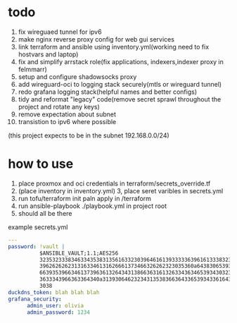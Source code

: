 # todo 
1. fix wireguaed tunnel for ipv6
2. make nginx reverse proxy config for web gui services
3. link terraform and ansible using inventory.yml(working need to fix hostvars and laptop)
4. fix and simplify arrstack role(fix applications, indexers,indexer proxy in felmmarr)
5. setup and configure shadowsocks proxy
6. add wireguard-oci to logging stack securely(mtls or wireguard tunnel)
7. redo grafana logging stack(helpful names and better configs)
8. tidy and reformat "legacy" code(remove secret sprawl throughout the project and rotate any keys)
9. remove expectation about subnet
10. transistion to ipv6 where possible

(this project expects to be in the subnet 192.168.0.0/24)

# how to use 
1. place proxmox and oci credentials in terraform/secrets_override.tf
2. (place inventory in inventory.yml)
3, place seret varibles in secrets.yml
3. run tofu/terraform init paln apply in /terraform 
4. run ansible-playbook ./playbook.yml in project root 
5. should all be there

example secrets.yml
```yaml
---
password: !vault |
          $ANSIBLE_VAULT;1.1;AES256
          32353233383463343538313561633230396461613933333639616133383232306665616538376235
          3962626262313163346131626661373466326262323035360a643830653933623161323838313366
          66393539663461373963613264343138663631613263343634653934303236353466343634313830
          3633343966363364340a313930646232343135383663643365393433616431313663646563393938
          3038
duckdns_token: blah blah blah
grafana_security:
      admin_user: olivia
      admin_password: 1234
```
